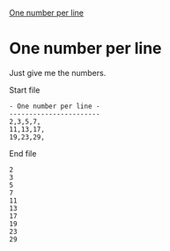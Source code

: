 [One number per line](https://vimgolf.com/challenges/56fb2e75ccffcc0009026473)

# One number per line
Just give me the numbers.

Start file
```
- One number per line -
-----------------------
2,3,5,7,
11,13,17,
19,23,29,
```
End file

```
2
3
5
7
11
13
17
19
23
29
```
